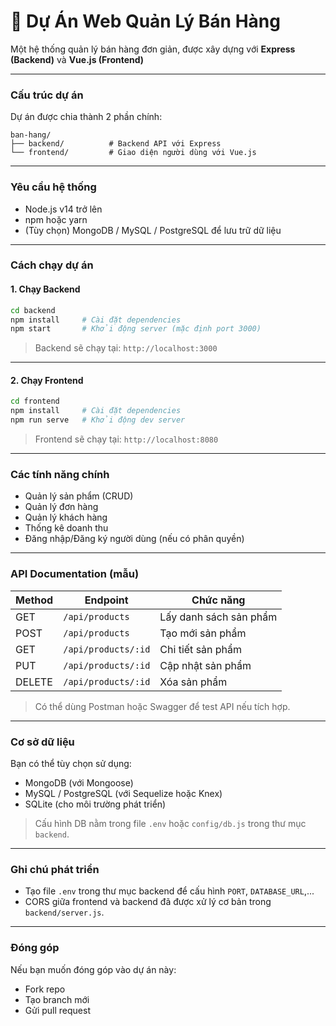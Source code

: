 
# 🛒 Dự Án Web Quản Lý Bán Hàng

Một hệ thống quản lý bán hàng đơn giản, được xây dựng với **Express (Backend)** và **Vue.js (Frontend)**

---

### Cấu trúc dự án

Dự án được chia thành 2 phần chính:

```
ban-hang/
├── backend/          # Backend API với Express
└── frontend/         # Giao diện người dùng với Vue.js
```

---

### Yêu cầu hệ thống

- Node.js v14 trở lên  
- npm hoặc yarn  
- (Tùy chọn) MongoDB / MySQL / PostgreSQL để lưu trữ dữ liệu  

---

### Cách chạy dự án

#### 1. Chạy Backend

```bash
cd backend
npm install     # Cài đặt dependencies
npm start       # Khởi động server (mặc định port 3000)
```

> Backend sẽ chạy tại: `http://localhost:3000`

---

#### 2. Chạy Frontend

```bash
cd frontend
npm install     # Cài đặt dependencies
npm run serve   # Khởi động dev server
```

> Frontend sẽ chạy tại: `http://localhost:8080`

---

### Các tính năng chính

- Quản lý sản phẩm (CRUD)  
- Quản lý đơn hàng  
- Quản lý khách hàng  
- Thống kê doanh thu  
- Đăng nhập/Đăng ký người dùng (nếu có phân quyền)

---

### API Documentation (mẫu)

| Method | Endpoint              | Chức năng             |
|--------|-----------------------|------------------------|
| GET    | `/api/products`       | Lấy danh sách sản phẩm |
| POST   | `/api/products`       | Tạo mới sản phẩm       |
| GET    | `/api/products/:id`   | Chi tiết sản phẩm      |
| PUT    | `/api/products/:id`   | Cập nhật sản phẩm      |
| DELETE | `/api/products/:id`   | Xóa sản phẩm           |

> Có thể dùng Postman hoặc Swagger để test API nếu tích hợp.

---

### Cơ sở dữ liệu

Bạn có thể tùy chọn sử dụng:

- MongoDB (với Mongoose)  
- MySQL / PostgreSQL (với Sequelize hoặc Knex)  
- SQLite (cho môi trường phát triển)

> Cấu hình DB nằm trong file `.env` hoặc `config/db.js` trong thư mục `backend`.

---

### Ghi chú phát triển

- Tạo file `.env` trong thư mục backend để cấu hình `PORT`, `DATABASE_URL`,...  
- CORS giữa frontend và backend đã được xử lý cơ bản trong `backend/server.js`.

---

### Đóng góp

Nếu bạn muốn đóng góp vào dự án này:  
- Fork repo  
- Tạo branch mới  
- Gửi pull request